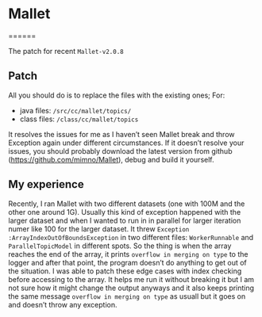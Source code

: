 # Mallet
======

The patch for recent `Mallet-v2.0.8`

## Patch

All you should do is to replace the files with the existing ones; 
For:

* java files: `/src/cc/mallet/topics/` 
* class files: `/class/cc/mallet/topics`

It resolves the issues for me as I haven’t seen Mallet break and throw Exception again under different circumstances. If it doesn’t resolve your issues, you should probably download the latest version from github (https://github.com/mimno/Mallet), debug and build it yourself.

## My experience

Recently, I ran Mallet with two different datasets (one with 100M and the other one around 1G). Usually this kind of exception happened with the larger dataset and when I wanted to run in in parallel for larger iteration numer like 100 for the larger dataset. It threw `Exception :ArrayIndexOutOfBoundsException` in two different files:  `WorkerRunnable` and `ParallelTopicModel` in different spots. So the thing is when the array reaches the end of the array, it prints `overflow in merging on type` to the logger and after that point, the program doesn’t do anything to get out of the situation. I was able to patch these edge cases with index checking before accessing to the array. It helps me run it without breaking it but I am not sure how it might change the output anyways and it also keeps printing the same message `overflow in merging on type` as usuall but it goes on and doesn’t throw any exception.
